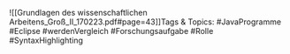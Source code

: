 
![[Grundlagen des wissenschaftlichen Arbeitens_Groß_II_170223.pdf#page=43]]Tags & Topics:
   #JavaProgramme
   #Eclipse
   #werdenVergleich
   #Forschungsaufgabe
   #Rolle
   #SyntaxHighlighting